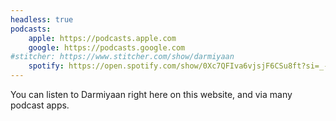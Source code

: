 ```yaml
---
headless: true
podcasts:
    apple: https://podcasts.apple.com
    google: https://podcasts.google.com
#stitcher: https://www.stitcher.com/show/darmiyaan
    spotify: https://open.spotify.com/show/0Xc7QFIva6vjsjF6CSu8ft?si=_-eOjR2uT6GJDXBIE69VnQ
---
```


You can listen to Darmiyaan right here on this website, and via many podcast apps.
